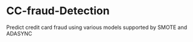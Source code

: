 # CC-fraud-Detection
Predict credit card fraud using various models supported by SMOTE and ADASYNC  

